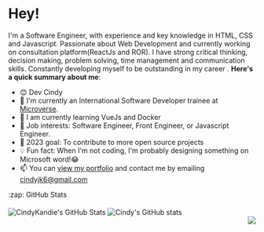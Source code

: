# Hey!

I'm a Software Engineer, with experience and key knowledge in HTML, CSS and Javascript.  Passionate about Web Development and currently working on consultation platform(ReactJs and ROR).  I have  strong critical thinking, decision making, problem solving, time management and communication skills. Constantly developing myself to be outstanding in my career . 
**Here's a quick summary about me**:

- 😊 Dev Cindy
- 🌱 I'm currently an International Software Developer trainee at [Microverse](https://www.microverse.org/gclid=CjwKCAiAv9ucBhBXEiwA6N8nYF1ek2YLu_oJwcm8deytCMgQZaRPb8Gr4PMtrxXRv49nRy7mnvrwUxoCJw4QAvD_BwE).
- 🌸 I am currently learning VueJs and Docker
- 💼 Job interests: Software Engineer, Front Engineer, or Javascript Engineer.
- 🚀 2023 goal: To contribute to more open source projects
- 💡 Fun fact: When I'm not coding, I'm probably designing something on Microsoft word!😂
- 📫 You can [view my portfolio](https://cindykandie.xyz) and contact me by emailing cindyjk6@gmail.com

<div>
  <summary>:zap: GitHub Stats</summary>
    </br>
    <img align="center" alt="CindyKandie's GitHub Stats" src="https://github-readme-stats.vercel.app/api?username=cindykandie&show_icons=true&hide_border=false&title_color=ff652f&icon_color=FFE400&bg_color=09131B&text_color=ffffff&border_color=0c1a25" />
   <img align="center" src="https://github-readme-stats.vercel.app/api/top-langs/?username=cindykandie&langs_count=8&layout=compact&hide_border=false&title_color=ff652f&icon_color=FFE400&bg_color=09131B&text_color=ffffff&border_color=0c1a25" alt="Cindy's GitHub stats" />
</div>
<img align="right" src="https://media.giphy.com/media/L1R1tvI9svkIWwpVYr/giphy.gif" />
